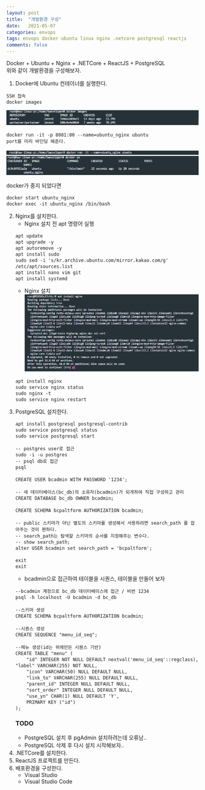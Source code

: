 ```yaml
---
layout: post
title:  "개발환경 구성"
date:   2021-05-07
categories: envops
tags: envops docker ubuntu linux nginx .netcore postgresql reactjs
comments: false
---
```


Docker + Ubuntu + Nginx + .NETCore + ReactJS + PostgreSQL  
위와 같이 개발환경을 구성해보자.

1. Docker에 Ubuntu 컨테이너를 실행한다.

```
SSH 접속
docker images
```
![docker images](/assets/img/envops/ubuntu-nginx/docker-images.png)
```
docker run -it -p 8081:80 --name=ubuntu_nginx ubuntu
port를 미리 바인딩 해준다.
```
![docker run](/assets/img/envops/ubuntu-nginx/docker-run.png)
![docker ps](/assets/img/envops/ubuntu-nginx/docker-ps.png)

docker가 중지 되었다면
```
docker start ubuntu_nginx
docker exec -it ubuntu_nginx /bin/bash
```
2. Nginx를 설치한다.
    - Nginx 설치 전 apt 명령어 실행
    ```
    apt update
    apt upgrade -y
    apt autoremove -y
    apt install sudo
    sudo sed -i 's/kr.archive.ubuntu.com/mirror.kakao.com/g' /etc/apt/sources.list
    apt install nano vim git
    apt install systemd
    ```
    - Nginx 설치
    ![install nginx](/assets/img/envops/ubuntu-nginx/apt-install-nginx.PNG)
    ```
    apt install nginx
    sudo service nginx status
    sudo nginx -t
    sudo service nginx restart
    ```
3. PostgreSQL 설치한다.
    ```
    apt install postgresql postgresql-contrib
    sudo service postgresql status
    sudo service postgresql start

    -- postgres user로 접근
    sudo -i -u postgres
    -- psql db로 접근
    psql

    CREATE USER bcadmin WITH PASSWORD '1234';
 
    -- 새 데이터베이스(bc_db)의 소유자(bcadmin)가 되게하여 직접 구성하고 관리
    CREATE DATABASE bc_db OWNER bcadmin;
    
    CREATE SCHEMA bcpaltform AUTHORIZATION bcadmin;

    -- public 스키마가 아닌 별도의 스키마를 생성해서 사용하려면 search_path 를 잡아주는 것이 편하다.
    -- search_path는 탐색할 스키마의 순서를 지정해주는 변수다.
    -- show search_path;
    alter USER bcadmin set search_path = 'bcpaltform';
    
    exit
    exit

    ```
    - bcadmin으로 접근하여 테이블을 시퀀스, 테이블을 만들어 보자
    ```
    --bcadmin 계정으로 bc_db 데이터베이스에 접근 / 비번 1234
    psql -h localhost -U bcadmin -d bc_db

    --스키마 생성
    CREATE SCHEMA bcpaltform AUTHORIZATION bcadmin;

    --시퀀스 생성
    CREATE SEQUENCE "menu_id_seq";

    --메뉴 생성(id는 위에만든 시퀀스 기반)
    CREATE TABLE "menu" (
        "id" INTEGER NOT NULL DEFAULT nextval('menu_id_seq'::regclass), "label" VARCHAR(255) NOT NULL,
        "icon" VARCHAR(50) NULL DEFAULT NULL,
        "link_to" VARCHAR(255) NULL DEFAULT NULL,
        "parent_id" INTEGER NULL DEFAULT NULL,
        "sort_order" INTEGER NULL DEFAULT NULL,
        "use_yn" CHAR(1) NULL DEFAULT 'Y',
        PRIMARY KEY ("id")
    );
    ```
    ### TODO  
    - PostgreSQL 설치 후 pgAdmin 설치하려는데 오류남..
    - PostgreSQL 삭제 후 다시 설치 시작해보자..
4. .NETCore를 설치한다.
5. ReactJS 프로젝트를 만든다.
6. 배포환경을 구성한다.
    - Visual Studio
    - Visual Studio Code

